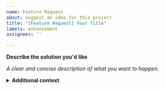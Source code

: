 ```yaml
---
name: Feature Request
about: Suggest an idea for this project
title: "[Feature Request] Your Title"
labels: enhancement
assignees: ''

---
```


**Describe the solution you'd like**

_A clear and concise description of what you want to happen._

<details>
  <summary><b>Additional context</b></summary>

  _Add any other context or screenshots about the feature request here._
</details>
